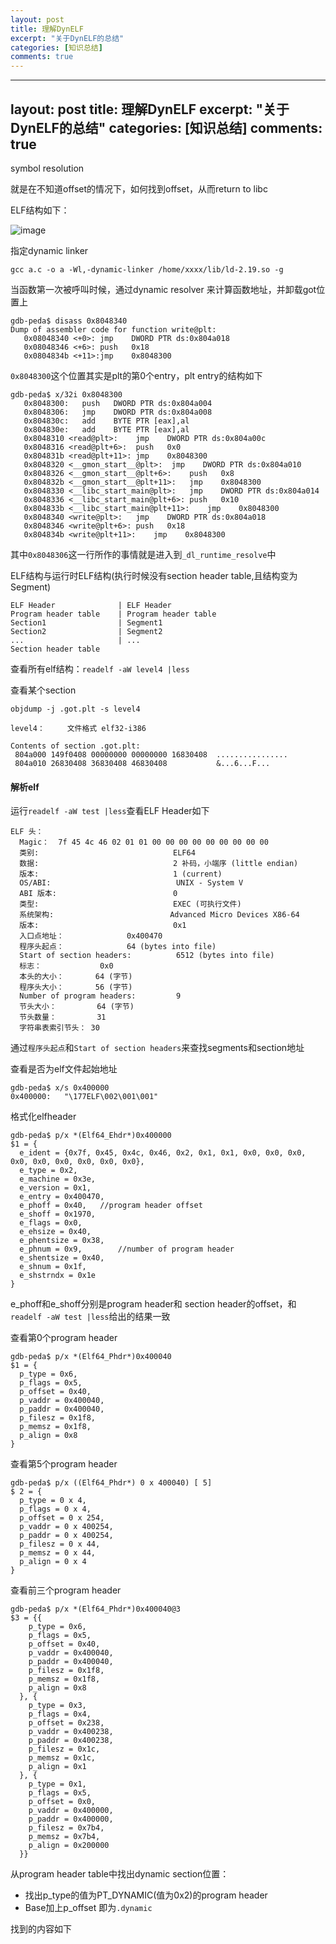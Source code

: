 ```yaml
---
layout: post
title: 理解DynELF
excerpt: "关于DynELF的总结"
categories: [知识总结]
comments: true
---
```


---
layout: post
title: 理解DynELF
excerpt: "关于DynELF的总结"
categories: [知识总结]
comments: true
---

symbol resolution

就是在不知道offset的情况下，如何找到offset，从而return to libc

ELF结构如下：

![image](https://note.youdao.com/yws/public/resource/2534f9760353375374772b119a101834/xmlnote/97FE9772BF0B47BFBBB409378F8F1D39/14626)

指定dynamic linker
```
gcc a.c -o a -Wl,-dynamic-linker /home/xxxx/lib/ld-2.19.so -g
```

当函数第一次被呼叫时候，通过dynamic resolver 来计算函数地址，并卸载got位置上
```shell
gdb-peda$ disass 0x8048340
Dump of assembler code for function write@plt:
   0x08048340 <+0>:	jmp    DWORD PTR ds:0x804a018
   0x08048346 <+6>:	push   0x18
   0x0804834b <+11>:jmp    0x8048300
```
`0x8048300`这个位置其实是plt的第0个entry，plt entry的结构如下
```
gdb-peda$ x/32i 0x8048300
   0x8048300:	push   DWORD PTR ds:0x804a004
   0x8048306:	jmp    DWORD PTR ds:0x804a008
   0x804830c:	add    BYTE PTR [eax],al
   0x804830e:	add    BYTE PTR [eax],al
   0x8048310 <read@plt>:	jmp    DWORD PTR ds:0x804a00c
   0x8048316 <read@plt+6>:	push   0x0
   0x804831b <read@plt+11>:	jmp    0x8048300
   0x8048320 <__gmon_start__@plt>:	jmp    DWORD PTR ds:0x804a010
   0x8048326 <__gmon_start__@plt+6>:	push   0x8
   0x804832b <__gmon_start__@plt+11>:	jmp    0x8048300
   0x8048330 <__libc_start_main@plt>:	jmp    DWORD PTR ds:0x804a014
   0x8048336 <__libc_start_main@plt+6>:	push   0x10
   0x804833b <__libc_start_main@plt+11>:	jmp    0x8048300
   0x8048340 <write@plt>:	jmp    DWORD PTR ds:0x804a018
   0x8048346 <write@plt+6>:	push   0x18
   0x804834b <write@plt+11>:	jmp    0x8048300
```
其中`0x8048306`这一行所作的事情就是进入到`_dl_runtime_resolve`中

ELF结构与运行时ELF结构(执行时候没有section header table,且结构变为Segment)
```
ELF Header  			| ELF Header 
Program header table	| Program header table
Section1				| Segment1
Section2				| Segment2
...						| ...
Section header table
``` 


查看所有elf结构：`readelf -aW level4 |less`

查看某个section
```
objdump -j .got.plt -s level4

level4：     文件格式 elf32-i386

Contents of section .got.plt:
 804a000 149f0408 00000000 00000000 16830408  ................
 804a010 26830408 36830408 46830408           &...6...F...    
```
#### 解析elf
运行`readelf -aW test |less`查看ELF Header如下
```
ELF 头：
  Magic：  7f 45 4c 46 02 01 01 00 00 00 00 00 00 00 00 00 
  类别:                              ELF64
  数据:                              2 补码，小端序 (little endian)
  版本:                              1 (current)
  OS/ABI:                            UNIX - System V
  ABI 版本:                          0
  类型:                              EXEC (可执行文件)
  系统架构:                          Advanced Micro Devices X86-64
  版本:                              0x1
  入口点地址：              0x400470
  程序头起点：              64 (bytes into file)
  Start of section headers:          6512 (bytes into file)
  标志：             0x0
  本头的大小：       64 (字节)
  程序头大小：       56 (字节)
  Number of program headers:         9
  节头大小：         64 (字节)
  节头数量：         31
  字符串表索引节头： 30
```
通过`程序头起点`和`Start of section headers`来查找segments和section地址

查看是否为elf文件起始地址
```
gdb-peda$ x/s 0x400000
0x400000:	"\177ELF\002\001\001"
```
格式化elfheader
```shell
gdb-peda$ p/x *(Elf64_Ehdr*)0x400000
$1 = {
  e_ident = {0x7f, 0x45, 0x4c, 0x46, 0x2, 0x1, 0x1, 0x0, 0x0, 0x0, 0x0, 0x0, 0x0, 0x0, 0x0, 0x0}, 
  e_type = 0x2, 
  e_machine = 0x3e, 
  e_version = 0x1, 
  e_entry = 0x400470, 
  e_phoff = 0x40, 	//program header offset
  e_shoff = 0x1970, 
  e_flags = 0x0, 
  e_ehsize = 0x40, 
  e_phentsize = 0x38, 
  e_phnum = 0x9, 		//number of program header
  e_shentsize = 0x40, 
  e_shnum = 0x1f, 
  e_shstrndx = 0x1e
}
```
e_phoff和e_shoff分别是program header和 section header的offset，和`readelf -aW test |less`给出的结果一致

查看第0个program header
```
gdb-peda$ p/x *(Elf64_Phdr*)0x400040
$1 = {
  p_type = 0x6, 
  p_flags = 0x5, 
  p_offset = 0x40, 
  p_vaddr = 0x400040, 
  p_paddr = 0x400040, 
  p_filesz = 0x1f8, 
  p_memsz = 0x1f8, 
  p_align = 0x8
}
```
查看第5个program header
```
gdb-peda$ p/x ((Elf64_Phdr*) 0 x 400040) [ 5]
$ 2 = {
  p_type = 0 x 4, 
  p_flags = 0 x 4, 
  p_offset = 0 x 254, 
  p_vaddr = 0 x 400254, 
  p_paddr = 0 x 400254, 
  p_filesz = 0 x 44, 
  p_memsz = 0 x 44, 
  p_align = 0 x 4
}
```
查看前三个program header
```
gdb-peda$ p/x *(Elf64_Phdr*)0x400040@3
$3 = {{
    p_type = 0x6, 
    p_flags = 0x5, 
    p_offset = 0x40, 
    p_vaddr = 0x400040, 
    p_paddr = 0x400040, 
    p_filesz = 0x1f8, 
    p_memsz = 0x1f8, 
    p_align = 0x8
  }, {
    p_type = 0x3, 
    p_flags = 0x4, 
    p_offset = 0x238, 
    p_vaddr = 0x400238, 
    p_paddr = 0x400238, 
    p_filesz = 0x1c, 
    p_memsz = 0x1c, 
    p_align = 0x1
  }, {
    p_type = 0x1, 
    p_flags = 0x5, 
    p_offset = 0x0, 
    p_vaddr = 0x400000, 
    p_paddr = 0x400000, 
    p_filesz = 0x7b4, 
    p_memsz = 0x7b4, 
    p_align = 0x200000
  }}
```
从program header table中找出dynamic section位置：

- 找出p_type的值为PT_DYNAMIC(值为0x2)的program header
- Base加上p_offset 即为`.dynamic`

找到的内容如下
